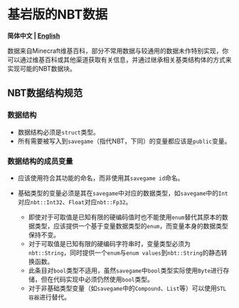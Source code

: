 # 基岩版的NBT数据

**简体中文 | [English](README_EN.md)**

数据来自Minecraft维基百科，部分不常用数据与较通用的数据未作特别实现，你可以通过维基百科或其他渠道获取有关信息，并通过继承相关基类结构体的方式来实现可能的NBT数据块。

## NBT数据结构规范

### 数据结构

- 数据结构必须是`struct`类型。
- 所有需要被写入到`savegame`（指代NBT，下同）的变量都应该是`public`变量。

### 数据结构的成员变量

- 应该使用符合其功能的命名，而非使用其`savegame id`命名。
- 基础类型的变量必须是其在`savegame`中对应的数据类型，如`savegame`中的`Int`对应`nbt::Int32`、`Float`对应`nbt::Fp32`。

  - 即使对于可取值是已知有限的硬编码值时也不能使用`enum`替代其原本的数据类型，应该提供一个基于变量数据类型的`enum`，而变量本身的数据类型保持不变。
  - 对于可取值是已知有限的硬编码字符串时，变量类型必须为`nbt::String`，同时提供一个`enum`与`enum values`到`nbt::String`的静态转换函数。
  - 此条目对`bool`类型不适用，虽然`savegame`中`bool`类型实际使用`Byte`进行存储，但在代码实现中必须仍然使用`bool`类型。
  - 对于非基础类型变量（如`savegame`中的`Compound`、`List`等）可以使用`STL容器`进行替代。
